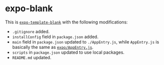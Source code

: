 # expo-blank

This is [`expo-template-blank`](https://github.com/expo/expo/tree/main/templates/expo-template-blank) with the following modifications:

* `.gitignore` added.
* `installConfig` field in `package.json` added.
* `main` field in `package.json` updated to `./AppEntry.js`, while `AppEntry.js` is basically the same as [`expo/AppEntry.js`](https://github.com/expo/expo/blob/main/packages/expo/AppEntry.js).
* `scripts` in `package.json` updated to use local packages.
* `README.md` updated.
